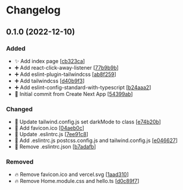 # Changelog

<a name="0.1.0"></a>
## 0.1.0 (2022-12-10)

### Added

- ✨ Add index page [[cb323ca](https://github.com/Md-E7/md-portfolio/commit/cb323ca0e3f3e967d8d29245e2f51de72be22a14)]
- ➕ Add react-click-away-listener [[77b9b9b](https://github.com/Md-E7/md-portfolio/commit/77b9b9bd42e660e162a75354fa99027c818f4b97)]
- ➕ Add eslint-plugin-tailwindcss [[ab8f259](https://github.com/Md-E7/md-portfolio/commit/ab8f25973be528f13ed6c061998df80beb342e5c)]
- ➕ Add tailwindcss [[d40b9f3](https://github.com/Md-E7/md-portfolio/commit/d40b9f3267ef0af8efadf2f00a6bc345324bb67a)]
- ➕ Add eslint-config-standard-with-typescript [[b24aaa2](https://github.com/Md-E7/md-portfolio/commit/b24aaa21e233f1ea0ae2ea4064187603dbda385b)]
- 🎉 Initial commit from Create Next App [[54399ab](https://github.com/Md-E7/md-portfolio/commit/54399abe7d0e3e5dd2685215da7cad5ec6890d95)]

### Changed

- 🔧 Update tailwind.config.js set darkMode to class [[e74b20b](https://github.com/Md-E7/md-portfolio/commit/e74b20b636eae2be8dd13f3d694a283f44e658e5)]
- 🍱 Add favicon.ico [[04aeb0c](https://github.com/Md-E7/md-portfolio/commit/04aeb0cd20979cbd438654115731b33936329952)]
- 🔧 Update .eslintrc.js [[7ee91c8](https://github.com/Md-E7/md-portfolio/commit/7ee91c8bc7b56ab8ad0f6cecdb94c8acd936ffbd)]
- 🔧 Add .eslintrc.js postcss.config.js and tailwind.config.js [[e046627](https://github.com/Md-E7/md-portfolio/commit/e04662780d91f6713e1e03cb8b1e949dc8765f65)]
- 🔧 Remove .eslintrc.json [[b7adafb](https://github.com/Md-E7/md-portfolio/commit/b7adafbe7176850e77f0f4003de9b7104e6e974a)]

### Removed

- 🔥 Remove favicon.ico and vercel.svg [[1aad310](https://github.com/Md-E7/md-portfolio/commit/1aad3106fc7acab8072078effa1cc2bc572989f9)]
- 🔥 Remove Home.module.css and hello.ts [[d0c89f7](https://github.com/Md-E7/md-portfolio/commit/d0c89f7b44ce2886cba65a4a2a85485fa2daa81d)]


